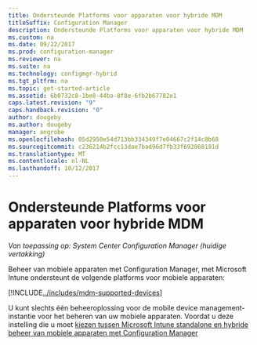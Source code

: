 ```yaml
---
title: Ondersteunde Platforms voor apparaten voor hybride MDM
titleSuffix: Configuration Manager
description: Ondersteunde Platforms voor apparaten voor hybride MDM
ms.custom: na
ms.date: 09/22/2017
ms.prod: configuration-manager
ms.reviewer: na
ms.suite: na
ms.technology: configmgr-hybrid
ms.tgt_pltfrm: na
ms.topic: get-started-article
ms.assetid: 6b0732c8-1be8-44ba-8f8e-6fb2b67782e1
caps.latest.revision: "9"
caps.handback.revision: "0"
author: dougeby
ms.author: dougeby
manager: angrobe
ms.openlocfilehash: 05d2950e54d713bb334349f7e04667c2f14c8b68
ms.sourcegitcommit: c236214b2fcc13dae7bad96d7fb33f692868191d
ms.translationtype: MT
ms.contentlocale: nl-NL
ms.lasthandoff: 10/12/2017
---
```

# <a name="supported-device-platforms-for-hybrid-mdm"></a>Ondersteunde Platforms voor apparaten voor hybride MDM

*Van toepassing op: System Center Configuration Manager (huidige vertakking)*

Beheer van mobiele apparaten met Configuration Manager, met Microsoft Intune ondersteunt de volgende platforms voor mobiele apparaten:

[!INCLUDE[../includes/mdm-supported-devices](../includes/mdm-supported-devices.md)]

U kunt slechts één beheeroplossing voor de mobile device management-instantie voor het beheren van uw mobiele apparaten. Voordat u deze instelling die u moet [kiezen tussen Microsoft Intune standalone en hybride beheer van mobiele apparaten met Configuration Manager](../understand/choose-between-standalone-intune-and-hybrid-mobile-device-management.md)
